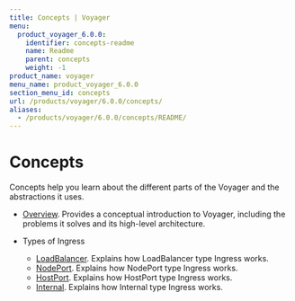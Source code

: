 ```yaml
---
title: Concepts | Voyager
menu:
  product_voyager_6.0.0:
    identifier: concepts-readme
    name: Readme
    parent: concepts
    weight: -1
product_name: voyager
menu_name: product_voyager_6.0.0
section_menu_id: concepts
url: /products/voyager/6.0.0/concepts/
aliases:
  - /products/voyager/6.0.0/concepts/README/
---
```

# Concepts

Concepts help you learn about the different parts of the Voyager and the abstractions it uses.

- [Overview](/products/voyager/6.0.0/concepts/overview). Provides a conceptual introduction to Voyager, including the problems it solves and its high-level architecture.

- Types of Ingress
  - [LoadBalancer](/products/voyager/6.0.0/concepts/ingress-types/loadbalancer). Explains how LoadBalancer type Ingress works.
  - [NodePort](/products/voyager/6.0.0/concepts/ingress-types/nodeport). Explains how NodePort type Ingress works.
  - [HostPort](/products/voyager/6.0.0/concepts/ingress-types/hostport). Explains how HostPort type Ingress works.
  - [Internal](/products/voyager/6.0.0/concepts/ingress-types/internal). Explains how Internal type Ingress works.
